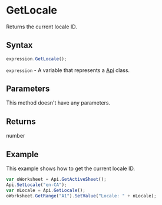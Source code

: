 # GetLocale

Returns the current locale ID.

## Syntax

```javascript
expression.GetLocale();
```

`expression` - A variable that represents a [Api](../Api.md) class.

## Parameters

This method doesn't have any parameters.

## Returns

number

## Example

This example shows how to get the current locale ID.

```javascript
var oWorksheet = Api.GetActiveSheet();
Api.SetLocale("en-CA");
var nLocale = Api.GetLocale();
oWorksheet.GetRange("A1").SetValue("Locale: " + nLocale);
```

